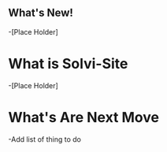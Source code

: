 ## What's New!
-[Place Holder]

# What is Solvi-Site
-[Place Holder]

# What's Are Next Move
-Add list of thing to do
